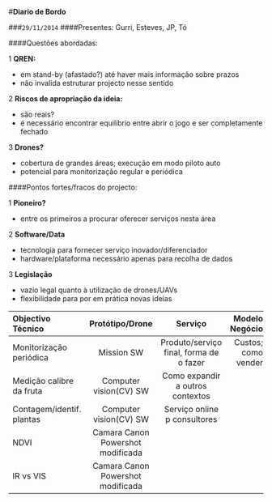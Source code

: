 #**Diario de Bordo**

###`29/11/2014`
####Presentes: Gurri, Esteves, JP, Tó

####Questões abordadas:

1 **QREN:**
  * em stand-by (afastado?) até haver mais informação sobre prazos
  * não invalida estruturar projecto nesse sentido

2 **Riscos de apropriação da ideia:**
  * são reais?
  * é necessário encontrar equilibrio entre abrir o jogo e ser completamente fechado

3 **Drones?**
  * cobertura de grandes áreas; execução em modo piloto auto
  * potencial para monitorização regular e periódica

####Pontos fortes/fracos do projecto:

1 **Pioneiro?**
  * entre os primeiros a procurar oferecer serviços nesta área

2 **Software/Data**
  * tecnologia para fornecer serviço inovador/diferenciador
  * hardware/plataforma necessário apenas para recolha de dados

3 **Legislação**
  * vazio legal quanto à utilização de drones/UAVs
  * flexibilidade para por em prática novas ideias
 


|  Objectivo Técnico        |  Protótipo/Drone  |  Serviço  |  Modelo Negócio  |
|:-------------------       |:-----------:      |:---------:| ----------------:|
| Monitorização periódica   | Mission SW  | Produto/serviço final, forma de o fazer | Custos; como vender |
| Medição calibre da fruta  | Computer vision(CV) SW  | Como expandir a outros contextos |   | 
| Contagem/identif. plantas | Computer vision(CV) SW  | Serviço online p consultores |   |
| NDVI | Camara Canon Powershot modificada  |
| IR vs VIS | Camara Canon Powershot modificada |
